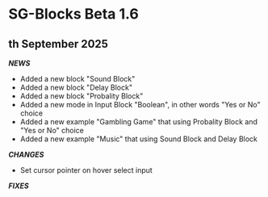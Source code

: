 # SG-Blocks Beta 1.6
## th September 2025

***NEWS***
- Added a new block "Sound Block"
- Added a new block "Delay Block"
- Added a new block "Probality Block"
- Added a new mode in Input Block "Boolean", in other words "Yes or No" choice
- Added a new example "Gambling Game" that using Probality Block and "Yes or No" choice
- Added a new example "Music" that using Sound Block and Delay Block

***CHANGES***
- Set cursor pointer on hover select input

***FIXES***